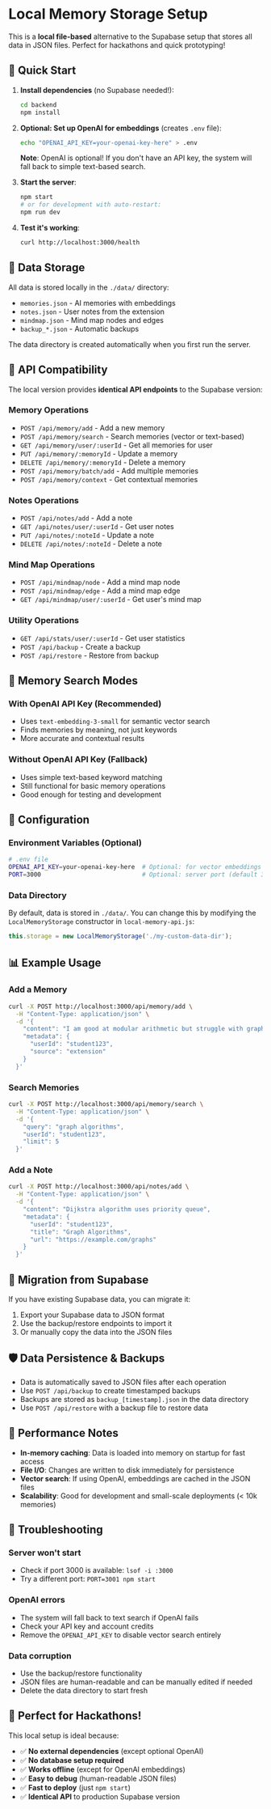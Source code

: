 # Local Memory Storage Setup

This is a **local file-based** alternative to the Supabase setup that stores all data in JSON files. Perfect for hackathons and quick prototyping!

## 🚀 Quick Start

1. **Install dependencies** (no Supabase needed!):
   ```bash
   cd backend
   npm install
   ```

2. **Optional: Set up OpenAI for embeddings** (creates `.env` file):
   ```bash
   echo "OPENAI_API_KEY=your-openai-key-here" > .env
   ```
   
   **Note**: OpenAI is optional! If you don't have an API key, the system will fall back to simple text-based search.

3. **Start the server**:
   ```bash
   npm start
   # or for development with auto-restart:
   npm run dev
   ```

4. **Test it's working**:
   ```bash
   curl http://localhost:3000/health
   ```

## 📁 Data Storage

All data is stored locally in the `./data/` directory:

- `memories.json` - AI memories with embeddings
- `notes.json` - User notes from the extension  
- `mindmap.json` - Mind map nodes and edges
- `backup_*.json` - Automatic backups

The data directory is created automatically when you first run the server.

## 🔄 API Compatibility

The local version provides **identical API endpoints** to the Supabase version:

### Memory Operations
- `POST /api/memory/add` - Add a new memory
- `POST /api/memory/search` - Search memories (vector or text-based)
- `GET /api/memory/user/:userId` - Get all memories for user
- `PUT /api/memory/:memoryId` - Update a memory
- `DELETE /api/memory/:memoryId` - Delete a memory
- `POST /api/memory/batch/add` - Add multiple memories
- `POST /api/memory/context` - Get contextual memories

### Notes Operations  
- `POST /api/notes/add` - Add a note
- `GET /api/notes/user/:userId` - Get user notes
- `PUT /api/notes/:noteId` - Update a note
- `DELETE /api/notes/:noteId` - Delete a note

### Mind Map Operations
- `POST /api/mindmap/node` - Add a mind map node
- `POST /api/mindmap/edge` - Add a mind map edge  
- `GET /api/mindmap/user/:userId` - Get user's mind map

### Utility Operations
- `GET /api/stats/user/:userId` - Get user statistics
- `POST /api/backup` - Create a backup
- `POST /api/restore` - Restore from backup

## 🧠 Memory Search Modes

### With OpenAI API Key (Recommended)
- Uses `text-embedding-3-small` for semantic vector search
- Finds memories by meaning, not just keywords
- More accurate and contextual results

### Without OpenAI API Key (Fallback)
- Uses simple text-based keyword matching
- Still functional for basic memory operations
- Good enough for testing and development

## 🔧 Configuration

### Environment Variables (Optional)
```bash
# .env file
OPENAI_API_KEY=your-openai-key-here  # Optional: for vector embeddings
PORT=3000                            # Optional: server port (default 3000)
```

### Data Directory
By default, data is stored in `./data/`. You can change this by modifying the `LocalMemoryStorage` constructor in `local-memory-api.js`:

```javascript
this.storage = new LocalMemoryStorage('./my-custom-data-dir');
```

## 📊 Example Usage

### Add a Memory
```bash
curl -X POST http://localhost:3000/api/memory/add \
  -H "Content-Type: application/json" \
  -d '{
    "content": "I am good at modular arithmetic but struggle with graph algorithms",
    "metadata": {
      "userId": "student123",
      "source": "extension"
    }
  }'
```

### Search Memories
```bash
curl -X POST http://localhost:3000/api/memory/search \
  -H "Content-Type: application/json" \
  -d '{
    "query": "graph algorithms",
    "userId": "student123",
    "limit": 5
  }'
```

### Add a Note
```bash
curl -X POST http://localhost:3000/api/notes/add \
  -H "Content-Type: application/json" \
  -d '{
    "content": "Dijkstra algorithm uses priority queue",
    "metadata": {
      "userId": "student123",
      "title": "Graph Algorithms",
      "url": "https://example.com/graphs"
    }
  }'
```

## 🔄 Migration from Supabase

If you have existing Supabase data, you can migrate it:

1. Export your Supabase data to JSON format
2. Use the backup/restore endpoints to import it
3. Or manually copy the data into the JSON files

## 🛡️ Data Persistence & Backups

- Data is automatically saved to JSON files after each operation
- Use `POST /api/backup` to create timestamped backups
- Backups are stored as `backup_[timestamp].json` in the data directory
- Use `POST /api/restore` with a backup file to restore data

## 🚀 Performance Notes

- **In-memory caching**: Data is loaded into memory on startup for fast access
- **File I/O**: Changes are written to disk immediately for persistence  
- **Vector search**: If using OpenAI, embeddings are cached in the JSON files
- **Scalability**: Good for development and small-scale deployments (< 10k memories)

## 🔧 Troubleshooting

### Server won't start
- Check if port 3000 is available: `lsof -i :3000`
- Try a different port: `PORT=3001 npm start`

### OpenAI errors
- The system will fall back to text search if OpenAI fails
- Check your API key and account credits
- Remove the `OPENAI_API_KEY` to disable vector search entirely

### Data corruption
- Use the backup/restore functionality
- JSON files are human-readable and can be manually edited if needed
- Delete the data directory to start fresh

## 🎯 Perfect for Hackathons!

This local setup is ideal because:
- ✅ **No external dependencies** (except optional OpenAI)
- ✅ **No database setup required**
- ✅ **Works offline** (except for OpenAI embeddings)
- ✅ **Easy to debug** (human-readable JSON files)
- ✅ **Fast to deploy** (just `npm start`)
- ✅ **Identical API** to production Supabase version

